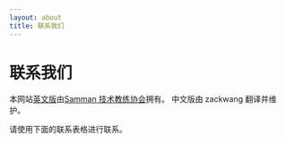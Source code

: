 ```yaml
---
layout: about
title: 联系我们
---
```


# 联系我们

本网站[英文版](https://sammancoaching.org/)由[Samman 技术教练协会](/society/index.html)拥有。
中文版由 zackwang 翻译并维护。

请使用下面的联系表格进行联系。